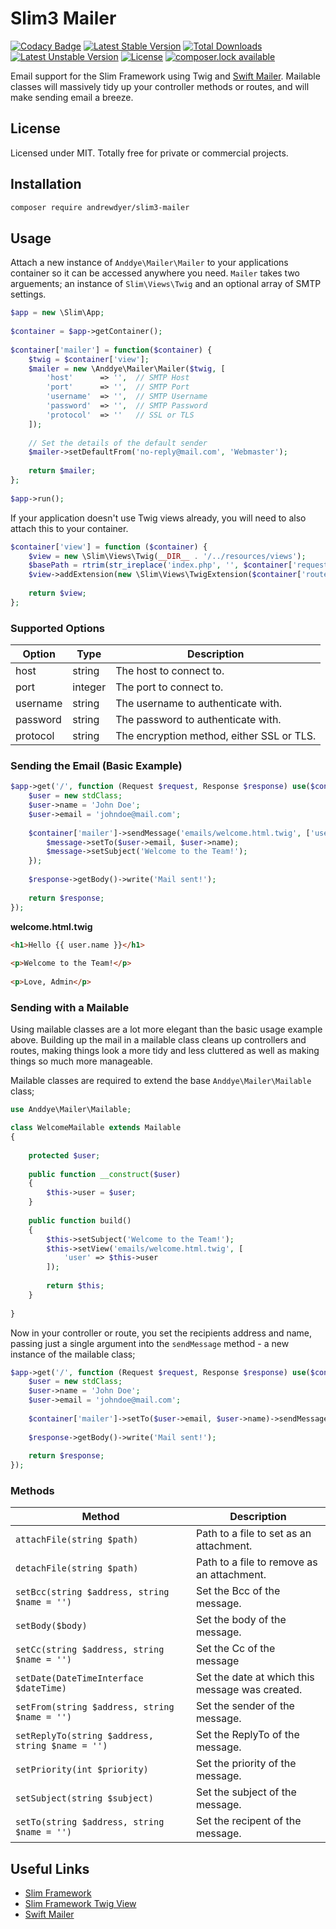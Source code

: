 # Slim3 Mailer

[![Codacy Badge](https://api.codacy.com/project/badge/Grade/22e680c56faa40a493455089195bf841)](https://www.codacy.com/app/andrewdyer/slim3-mailer?utm_source=github.com&amp;utm_medium=referral&amp;utm_content=andrewdyer/slim3-mailer&amp;utm_campaign=Badge_Grade)
[![Latest Stable Version](https://poser.pugx.org/andrewdyer/slim3-mailer/version)](https://packagist.org/packages/andrewdyer/slim3-mailer)
[![Total Downloads](https://poser.pugx.org/andrewdyer/slim3-mailer/downloads)](https://packagist.org/packages/andrewdyer/slim3-mailer)
[![Latest Unstable Version](https://poser.pugx.org/andrewdyer/slim3-mailer/v/unstable)](//packagist.org/packages/andrewdyer/slim3-mailer)
[![License](https://poser.pugx.org/andrewdyer/slim3-mailer/license)](https://packagist.org/packages/andrewdyer/slim3-mailer)
[![composer.lock available](https://poser.pugx.org/andrewdyer/slim3-mailer/composerlock)](https://packagist.org/packages/andrewdyer/slim3-mailer)

Email support for the Slim Framework using Twig and 
[Swift Mailer](https://github.com/swiftmailer/swiftmailer). Mailable classes will
massively  tidy up your controller methods or routes, and will make sending email 
a breeze.

## License

Licensed under MIT. Totally free for private or commercial projects.

## Installation

```bash
composer require andrewdyer/slim3-mailer
```

## Usage

Attach a new instance of `Anddye\Mailer\Mailer` to your applications container so 
it can be accessed anywhere you need. `Mailer` takes two arguements; an instance of 
`Slim\Views\Twig` and an optional array of SMTP settings.

```php
$app = new \Slim\App;
    
$container = $app->getContainer();
       
$container['mailer'] = function($container) {
    $twig = $container['view'];
    $mailer = new \Anddye\Mailer\Mailer($twig, [
        'host'      => '',  // SMTP Host
        'port'      => '',  // SMTP Port
        'username'  => '',  // SMTP Username
        'password'  => '',  // SMTP Password
        'protocol'  => ''   // SSL or TLS
    ]);
        
    // Set the details of the default sender
    $mailer->setDefaultFrom('no-reply@mail.com', 'Webmaster');
    
    return $mailer;
};
    
$app->run();
```

If your application doesn't use Twig views already, you will need to also attach 
this to your container.

```php
$container['view'] = function ($container) {
    $view = new \Slim\Views\Twig(__DIR__ . '/../resources/views');
    $basePath = rtrim(str_ireplace('index.php', '', $container['request']->getUri()->getBasePath()), '/');
    $view->addExtension(new \Slim\Views\TwigExtension($container['router'], $basePath));
    
    return $view;
};
``` 

### Supported Options

| Option | Type | Description |
| --- | --- | --- |
| host | string | The host to connect to. |
| port | integer | The port to connect to. |
| username | string | The username to authenticate with. |
| password | string | The password to authenticate with. |
| protocol | string | The encryption method, either SSL or TLS. |

### Sending the Email (Basic Example)

```php
$app->get('/', function (Request $request, Response $response) use($container) {
    $user = new stdClass;
    $user->name = 'John Doe';
    $user->email = 'johndoe@mail.com';
    
    $container['mailer']->sendMessage('emails/welcome.html.twig', ['user' => $user], function($message) use($user) {
        $message->setTo($user->email, $user->name);
        $message->setSubject('Welcome to the Team!');
    });
    
    $response->getBody()->write('Mail sent!');
    
    return $response;
});
```
**welcome.html.twig**

```html
<h1>Hello {{ user.name }}</h1>
    
<p>Welcome to the Team!</p>
    
<p>Love, Admin</p>
```

### Sending with a Mailable

Using mailable classes are a lot more elegant than the basic usage example above. Building 
up the mail in a mailable class cleans up controllers and routes, making things look 
a more tidy and less cluttered as well as making things so much more manageable.

Mailable classes are required to extend the base `Anddye\Mailer\Mailable` class;

```php
use Anddye\Mailer\Mailable;

class WelcomeMailable extends Mailable
{
    
    protected $user;
    
    public function __construct($user)
    {
        $this->user = $user;
    }
    
    public function build()
    {
        $this->setSubject('Welcome to the Team!');
        $this->setView('emails/welcome.html.twig', [
            'user' => $this->user
        ]);
        
        return $this;
    }
    
}
```

Now in your controller or route, you set the recipients address and name, passing 
just a single argument into the `sendMessage` method - a new instance of the mailable 
class;

```php
$app->get('/', function (Request $request, Response $response) use($container) {
    $user = new stdClass;
    $user->name = 'John Doe';
    $user->email = 'johndoe@mail.com';
    
    $container['mailer']->setTo($user->email, $user->name)->sendMessage(new WelcomeMailable($user));
     
    $response->getBody()->write('Mail sent!');
    
    return $response;
});
```

### Methods

| Method | Description |
| --- | --- |
| `attachFile(string $path)` | Path to a file to set as an attachment. |
| `detachFile(string $path)` | Path to a file to remove as an attachment. |
| `setBcc(string $address, string $name = '')` | Set the Bcc of the message. |
| `setBody($body)` | Set the body of the message. |
| `setCc(string $address, string $name = '')` | Set the Cc of the message |
| `setDate(DateTimeInterface $dateTime)` | Set the date at which this message was created. |
| `setFrom(string $address, string $name = '')` | Set the sender of the message. |
| `setReplyTo(string $address, string $name = '')` | Set the ReplyTo of the message. |
| `setPriority(int $priority)` | Set the priority of the message. |
| `setSubject(string $subject)` | Set the subject of the message. |
| `setTo(string $address, string $name = '')` | Set the recipent of the message. |

## Useful Links

* [Slim Framework](https://www.slimframework.com)
* [Slim Framework Twig View](https://github.com/slimphp/Twig-View)
* [Swift Mailer](https://github.com/swiftmailer/swiftmailer)
